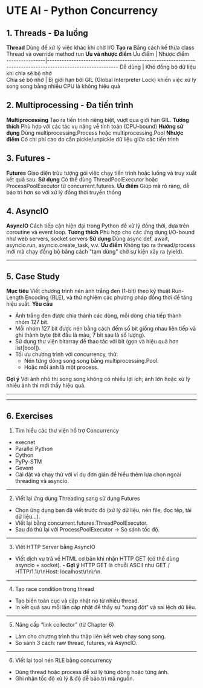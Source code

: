 # UTE AI - Python Concurrency

## 1. Threads - Đa luồng

**Thread** Dùng để xử lý việc khác khi chờ I/O
**Tạo ra** Bằng cách kế thừa class Thread và override method run
**Ưu và nhược điểm**
 Ưu điểm        | Nhược điểm                                                                                                
----------------|-----------------------------------------------------------------------------------------------------------
 Dễ dùng        | Khó đồng bộ dữ liệu khi chia sẽ bộ nhớ                                                                    
 Chia sẻ bộ nhớ | Bị giới hạn bởi GIL (Global Interpreter Lock) khiến việc xử lý song song bằng nhiều CPU là không hiệu quả

## 2. Multiprocessing - Đa tiến trình

**Multiprocessing** Tạo ra tiến trình riêng biệt, vượt qua giới hạn GIL.
**Tương thích** Phù hợp với các tác vụ nặng về tính toán (CPU-bound)
**Hướng sử dụng** Dùng multiprocessing.Process hoặc multiprocessing.Pool
**Nhược điểm** Có chi phí cao do cần pickle/unpickle dữ liệu giữa các tiến trình

## 3. Futures - 
**Futures** Giao diện trừu tượng gói việc chạy tiến trình hoặc luồng và truy xuất kết quả sau.
**Sử dụng** Có thể dùng ThreadPoolExecutor hoặc ProcessPoolExecutor từ concurrent.futures.
**Ưu điểm** Giúp mã rõ ràng, dễ bảo trì hơn so với xử lý đồng thời truyền thống​

## 4. AsyncIO
**AsyncIO** Cách tiếp cận hiện đại trong Python để xử lý đồng thời, dựa trên coroutine và event loop.
**Tương thích** Phù hợp cho các ứng dụng I/O-bound như web servers, socket servers
**Sử dụng** Dùng async def, await, asyncio.run, asyncio.create_task, v.v.​
**Ưu điểm** Không tạo ra thread/process mới mà chạy đồng bộ bằng cách "tạm dừng" chờ sự kiện xảy ra (yield).

--- 
## 5. Case Study

**Mục tiêu** Viết chương trình nén ảnh trắng đen (1-bit) theo kỹ thuật Run-Length Encoding (RLE), và thử nghiệm các phương pháp đồng thời để tăng hiệu suất.
**Yêu cầu**
- Ảnh trắng đen được chia thành các dòng, mỗi dòng chia tiếp thành nhóm 127 bit.
- Mỗi nhóm 127 bit được nén bằng cách đếm số bit giống nhau liên tiếp và ghi thành byte (bit đầu là màu, 7 bit sau là số lượng).
- Sử dụng thư viện bitarray để thao tác với bit (gọn và hiệu quả hơn list[bool]).
- Tối ưu chương trình với concurrency, thử:
    - Nén từng dòng song song bằng multiprocessing.Pool.
    - Hoặc mỗi ảnh là một process.

**Gợi ý** Với ảnh nhỏ thì song song không có nhiều lợi ích; ảnh lớn hoặc xử lý nhiều ảnh thì mới thấy hiệu quả.

---
---
## 6. Exercises

1. Tìm hiểu các thư viện hổ trợ Concurrency
- execnet
- Parallel Python
- Cython
- PyPy-STM
- Gevent
- Cài đặt và chạy thử với ví dụ đơn giản để hiểu thêm lựa chọn ngoài threading và asyncio.
---
2. Viết lại ứng dụng Threading sang sử dụng Futures
- Chọn ứng dụng bạn đã viết trước đó (xử lý dữ liệu, nén file, đọc tệp, tải dữ liệu...).
- Viết lại bằng concurrent.futures.ThreadPoolExecutor.
- Sau đó thử lại với ProcessPoolExecutor → So sánh tốc độ.
---
3. Viết HTTP Server bằng AsyncIO
- Viết dịch vụ trả về HTML cơ bản khi nhận HTTP GET (có thể dùng asyncio + socket).
**- Gợi ý** HTTP GET là chuỗi ASCII như GET / HTTP/1.1\r\nHost: localhost\r\n\r\n.
---
4. Tạo race condition trong thread
- Tạo biến toàn cục và cập nhật nó từ nhiều thread.
- In kết quả sau mỗi lần cập nhật để thấy sự “xung đột” và sai lệch dữ liệu.
---
5. Nâng cấp “link collector” (từ Chapter 6)
- Làm cho chương trình thu thập liên kết web chạy song song.
- So sánh 3 cách: raw thread, futures, và AsyncIO.
---
6. Viết lại tool nén RLE bằng concurrency
- Dùng thread hoặc process để xử lý từng dòng hoặc từng ảnh.
- Ghi nhận tốc độ xử lý & độ dễ bảo trì mã nguồn.